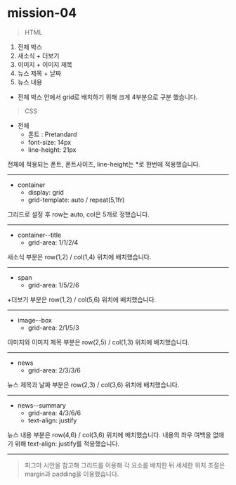 # mission-04

> HTML

1. 전체 박스
2. 새소식 + 더보기
3. 이미지 + 이미지 제목
4. 뉴스 제목 + 날짜
5. 뉴스 내용

* 전체 박스 안에서 grid로 배치하기 위해 크게 4부분으로 구분 했습니다.
> CSS

*  전체
   *  폰트 : Pretandard
   *  font-size: 14px
   *  line-height: 21px

전체에 적용되는 폰트, 폰트사이즈, line-height는 *로 한번에 적용했습니다.

----
* container
  * display: grid
  * grid-template: auto / repeat(5,1fr)

그리드로 설정 후 row는 auto, col은 5개로 정했습니다.

----

* container--title
  * grid-area: 1/1/2/4
  
새소식 부분은 row(1,2) / col(1,4) 위치에 배치했습니다.

---
* span
  * grid-area: 1/5/2/6

+더보기 부분은 row(1,2) / col(5,6) 위치에 배치했습니다.

---
* image--box
  * grid-area: 2/1/5/3

이미지와 이미지 제목 부분은 row(2,5) / col(1,3) 위치에 배치했습니다.

---
* news
    * grid-area: 2/3/3/6

뉴스 제목과 날짜 부분은 row(2,3) / col(3,6) 위치에 배치했습니다.

---
* news--summary
  * grid-area: 4/3/6/6
  * text-align: justify

뉴스 내용 부분은 row(4,6) / col(3,6) 위치에 배치했습니다.
내용의 좌우 여백을 없애기 위해 text-align: justify를 적용했습니다.

---

> 피그마 시안을 참고해 그리드를 이용해 각 요소를 배치한 뒤 세세한 위치 조절은 margin과 padding을 이용했습니다.
